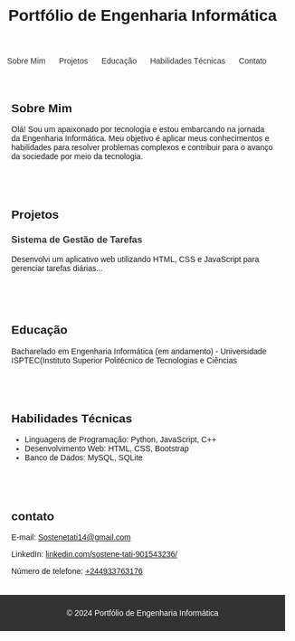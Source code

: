 <!DOCTYPE html>
<html lang="pt-br">
<head>
  <meta charset="UTF-8">
  <meta name="Sostene Tati" content="width=device-width, initial-scale=1.0">
  <title>Portfólio de Engenharia Informática</title>
  <style>
    body {
      font-family: Arial, sans-serif;
      margin: 0;
      padding: 0;
    }

    header {
      background-color: #333;
      color: #fff;
      text-align: center;
      padding: 20px 0;
    }

    nav ul {
      list-style-type: none;
      padding: 0;
      text-align: center;
    }

    nav ul li {
      display: inline;
      margin-right: 20px;
    }

    nav ul li a {
      text-decoration: none;
      color: #333;
    }

    section {
      padding: 20px;
    }

    footer {
      background-color: #333;
      color: #fff;
      text-align: center;
      padding: 10px 0;
    }

    .projeto {
      margin-bottom: 20px;
    }

    .projeto h3 {
      color: #333;
    }
  </style>
</head>
<body>
  <header>
    <h1>Portfólio de Engenharia Informática</h1>
  </header>
  <nav>
    <ul>
      <li><a href="#sobre">Sobre Mim</a></li>
      <li><a href="#projetos">Projetos</a></li>
      <li><a href="#educacao">Educação</a></li>
      <li><a href="#habilidades">Habilidades Técnicas</a></li>
      <li><a href="#contato">Contato</a></li>
    </ul>
  </nav>
  <section id="sobre">
    <h2>Sobre Mim</h2>
    <p>Olá! Sou um apaixonado por tecnologia e estou embarcando na jornada da Engenharia Informática. Meu objetivo é aplicar meus conhecimentos e habilidades para resolver problemas complexos e contribuir para o avanço da sociedade por meio da tecnologia.</p>
  </section>
  <section id="projetos">
    <h2>Projetos</h2>
    <div class="projeto">
      <h3>Sistema de Gestão de Tarefas</h3>
      <p>Desenvolvi um aplicativo web utilizando HTML, CSS e JavaScript para gerenciar tarefas diárias...</p>
    </div>
    <!-- Outros projetos aqui -->
  </section>
  <section id="educacao">
    <h2>Educação</h2>
    <p>Bacharelado em Engenharia Informática (em andamento) - Universidade ISPTEC(Instituto Superior Politécnico de Tecnologias e Ciências </p>
  </section>
  <section id="habilidades">
    <h2>Habilidades Técnicas</h2>
    <ul>
      <li>Linguagens de Programação: Python, JavaScript, C++</li>
      <li>Desenvolvimento Web: HTML, CSS, Bootstrap</li>
      <li>Banco de Dados: MySQL, SQLite</li>
      <!-- Outras habilidades aqui -->
    </ul>
  </section>
  <section id="contato">
    <h2>contato</h2>
    <p>E-mail: <a href="mailto:Sostenetati14@gmail.com">Sostenetati14@gmail.com</a></p>
    <p>LinkedIn: <a href="https://www.linkedin.com/in/sostene-tati-901543236/">linkedin.com/sostene-tati-901543236/</a></p>
    <p>Número de telefone: <a href="+244933763176 ">+244933763176</a></p>
  </section>
  <footer>
    <p>&copy; 2024 Portfólio de Engenharia Informática</p>
  </footer>
  <script>
    // Aqui você pode adicionar funcionalidades JavaScript, se necessário
  </script>
</body>
</html>
